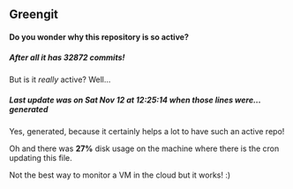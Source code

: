 ## Greengit

#### Do you wonder why this repository is so active?

##### After all it has 32872 commits!

But is it *really* active? Well...

##### Last update was on Sat Nov 12 at 12:25:14 when those lines were... generated

Yes, generated, because it certainly helps a lot to have such an active repo!

Oh and there was **27%** disk usage on the machine
where there is the cron updating this file.

Not the best way to monitor a VM in the cloud but it works! :)
